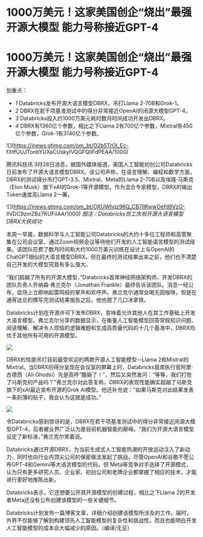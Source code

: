 # 1000万美元！这家美国创企“烧出”最强开源大模型 能力号称接近GPT-4

# 1000万美元！这家美国创企“烧出”最强开源大模型 能力号称接近GPT-4

划重点：

  * _1_ Databricks发布开源大语言模型DBRX，吊打Llama 2-70B和Grok-1。
  * _2_ DBRX在若干项基准测试中的得分非常接近OpenAI的闭源大模型GPT-4。
  * _3_ Databricks投入约1000万美元耗时数月时间成功开发出DBRX。
  * _4_ DBRX有1360亿个参数，相比之下Llama 2有700亿个参数，Mixtral有450亿个参数，Grok-1有3140亿个参数。

![](https://inews.gtimg.com/om_bt/O2b5TrOl_Ec-
fXtffJUJTonbYUXaCUskyIVQGFQIIFdPEAA/1000)

腾讯科技讯
3月28日消息，据国外媒体报道，美国人工智能初创公司Databricks日前发布了开源大语言模型DBRX。该公司声称，在语言理解、编程和数学方面，DBRX的测试得分吊打GPT-3.5、Mixtral、Meta的Llama
2-70B以及埃隆·马斯克（Elon Musk）旗下xAI的Grok-1等开源模型。作为混合专家模型，DBRX的输出Token速度高Llama 2一筹。

![](https://inews.gtimg.com/om_bt/OXUWhqz96Q_CB7IlKwwOefd9VzO-
IlVDC9zmZBz7KUFiIAA/1000) _图注：Databricks员工庆祝开源大语言模型DBRX大获成功_

本周一早晨，数据科学与人工智能公司Databricks的大约十多位工程师和高管聚集在公司会议室，通过Zoom视频会议等待他们开发的人工智能语言模型的测试结果。该团队花费了数月时间和大约1000万美元训练在设计上与OpenAI的ChatGPT相似的大语言模型DBRX。但在最终的测试结果出来之前，他们也不清楚自己开发的大模型究竟有多么强大。

“我们超越了所有的开源大模型，”Databricks首席神经网络架构师、开发DBRX的团队负责人乔纳森·弗兰克尔（Jonathan
Frankle）最终告诉该团队。消息一经公布，会场上立即响起雷鸣般的掌声和欢呼声。弗兰克尔通常会喝无因咖啡，但是在通宵达旦的撰写完测试结果报告之后，他也抿了几口冰拿铁。

Databricks计划在开源许可下发布DBRX，意味着允许其他人在其工作基础上开发大语言模型。弗兰克尔分享的数据显示，在衡量人工智能模型回答常规知识问题、阅读理解、解决令人烦恼的逻辑难题和生成高质量代码的十几个基准中，DBRX均优于其他所有可用的开源模型。

![](https://inews.gtimg.com/om_bt/Oxbqf1mZtaZJsKQr4OUKC19MjTw14YGnnPrBiIDKAgk0UAA/1000)

DBRX的性能吊打目前最受欢迎的两款开源人工智能模型--Llama
2和Mistral的Mixtral。当DBRX的得分呈现在会议室的屏幕上时，Databricks首席执行官阿里·古德西（Ali
Ghodsi）先是高呼“酷毙了！”，然后又突然发问：“等等，我们打败了马斯克的产品吗？”弗兰克尔对此答复称，DBRX的表现性能确实超越了马斯克旗下的xAI最近宣布开源的Grok
AI模型。他还补充说：“如果马斯克对此结果发表一条刻薄的贴子，我会认为这就是成功。”

![](https://inews.gtimg.com/om_bt/OpTlSnTJkfFvqZGZJBlffxbNRQWOX0o4BSCQDN4VaKpAQAA/1000)

令Databricks感到惊讶的是，DBRX在若干项基准测试中的得分非常接近闭源大模型GPT-4，后者被业界广泛认为是目前机器智能的巅峰。“我们为开源大语言模型设定了新标准，”弗兰克尔笑着说。

Databricks通过开源DBRX，为当前生成式人工智能热潮的开放运动注入了新动力，同时也向行业内顶尖公司的保密做法发起了挑战。尽管OpenAI和谷歌不愿公布GPT-4和Gemini等大语言模型的代码，但
Meta等竞争对手选择了开源模式，认为只有更多研究人员、企业家、初创公司和老牌企业都掌握了相应的技术，才能进行更好地推陈出新。

Databricks表示，它还想要公开其开源模型的创建过程，相比之下Llama 2的开发者Meta还没有公布创建该模型的一些关键细节。

Databricks计划发布一篇博客文章，详细介绍创建该模型所涉及的工作。届时，外界不仅能够了解到构建领先人工智能模型的复杂性和挑战性，而且也能明白开发人工智能模型的成本会大幅减少的原因。（编译/无忌）

